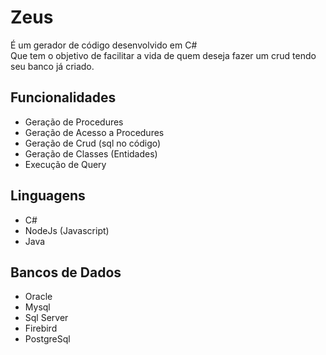 # Zeus
É um gerador de código desenvolvido em C#  
Que tem o objetivo de facilitar a vida de quem deseja fazer um crud tendo seu banco já criado.

## Funcionalidades   
- Geração de Procedures   
- Geração de Acesso a Procedures  
- Geração de Crud (sql no código)  
- Geração de Classes (Entidades)  
- Execução de Query

## Linguagens
- C#
- NodeJs (Javascript)
- Java

## Bancos de Dados
- Oracle
- Mysql
- Sql Server
- Firebird
- PostgreSql
